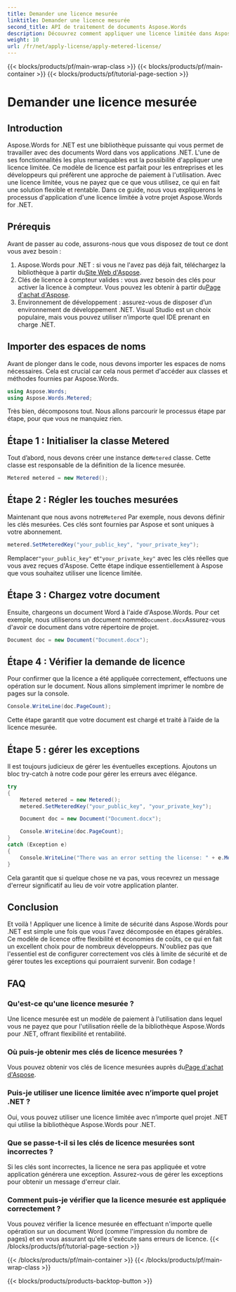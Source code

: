 ```yaml
---
title: Demander une licence mesurée
linktitle: Demander une licence mesurée
second_title: API de traitement de documents Aspose.Words
description: Découvrez comment appliquer une licence limitée dans Aspose.Words pour .NET grâce à notre guide étape par étape. Des licences flexibles et économiques simplifiées.
weight: 10
url: /fr/net/apply-license/apply-metered-license/
---
```


{{< blocks/products/pf/main-wrap-class >}}
{{< blocks/products/pf/main-container >}}
{{< blocks/products/pf/tutorial-page-section >}}

# Demander une licence mesurée

## Introduction

Aspose.Words for .NET est une bibliothèque puissante qui vous permet de travailler avec des documents Word dans vos applications .NET. L'une de ses fonctionnalités les plus remarquables est la possibilité d'appliquer une licence limitée. Ce modèle de licence est parfait pour les entreprises et les développeurs qui préfèrent une approche de paiement à l'utilisation. Avec une licence limitée, vous ne payez que ce que vous utilisez, ce qui en fait une solution flexible et rentable. Dans ce guide, nous vous expliquerons le processus d'application d'une licence limitée à votre projet Aspose.Words for .NET.

## Prérequis

Avant de passer au code, assurons-nous que vous disposez de tout ce dont vous avez besoin :

1.  Aspose.Words pour .NET : si vous ne l'avez pas déjà fait, téléchargez la bibliothèque à partir du[Site Web d'Aspose](https://releases.aspose.com/words/net/).
2.  Clés de licence à compteur valides : vous avez besoin des clés pour activer la licence à compteur. Vous pouvez les obtenir à partir du[Page d'achat d'Aspose](https://purchase.aspose.com/buy).
3. Environnement de développement : assurez-vous de disposer d’un environnement de développement .NET. Visual Studio est un choix populaire, mais vous pouvez utiliser n’importe quel IDE prenant en charge .NET.

## Importer des espaces de noms

Avant de plonger dans le code, nous devons importer les espaces de noms nécessaires. Cela est crucial car cela nous permet d'accéder aux classes et méthodes fournies par Aspose.Words.

```csharp
using Aspose.Words;
using Aspose.Words.Metered;
```

Très bien, décomposons tout. Nous allons parcourir le processus étape par étape, pour que vous ne manquiez rien.

## Étape 1 : Initialiser la classe Metered

 Tout d’abord, nous devons créer une instance de`Metered` classe. Cette classe est responsable de la définition de la licence mesurée.

```csharp
Metered metered = new Metered();
```

## Étape 2 : Régler les touches mesurées

 Maintenant que nous avons notre`Metered` Par exemple, nous devons définir les clés mesurées. Ces clés sont fournies par Aspose et sont uniques à votre abonnement.

```csharp
metered.SetMeteredKey("your_public_key", "your_private_key");
```

 Remplacer`"your_public_key"` et`"your_private_key"` avec les clés réelles que vous avez reçues d'Aspose. Cette étape indique essentiellement à Aspose que vous souhaitez utiliser une licence limitée.

## Étape 3 : Chargez votre document

 Ensuite, chargeons un document Word à l'aide d'Aspose.Words. Pour cet exemple, nous utiliserons un document nommé`Document.docx`Assurez-vous d'avoir ce document dans votre répertoire de projet.

```csharp
Document doc = new Document("Document.docx");
```

## Étape 4 : Vérifier la demande de licence

Pour confirmer que la licence a été appliquée correctement, effectuons une opération sur le document. Nous allons simplement imprimer le nombre de pages sur la console.

```csharp
Console.WriteLine(doc.PageCount);
```

Cette étape garantit que votre document est chargé et traité à l’aide de la licence mesurée.

## Étape 5 : gérer les exceptions

Il est toujours judicieux de gérer les éventuelles exceptions. Ajoutons un bloc try-catch à notre code pour gérer les erreurs avec élégance.

```csharp
try
{
    Metered metered = new Metered();
    metered.SetMeteredKey("your_public_key", "your_private_key");

    Document doc = new Document("Document.docx");

    Console.WriteLine(doc.PageCount);
}
catch (Exception e)
{
    Console.WriteLine("There was an error setting the license: " + e.Message);
}
```

Cela garantit que si quelque chose ne va pas, vous recevrez un message d'erreur significatif au lieu de voir votre application planter.

## Conclusion

Et voilà ! Appliquer une licence à limite de sécurité dans Aspose.Words pour .NET est simple une fois que vous l'avez décomposée en étapes gérables. Ce modèle de licence offre flexibilité et économies de coûts, ce qui en fait un excellent choix pour de nombreux développeurs. N'oubliez pas que l'essentiel est de configurer correctement vos clés à limite de sécurité et de gérer toutes les exceptions qui pourraient survenir. Bon codage !

## FAQ

### Qu'est-ce qu'une licence mesurée ?
Une licence mesurée est un modèle de paiement à l'utilisation dans lequel vous ne payez que pour l'utilisation réelle de la bibliothèque Aspose.Words pour .NET, offrant flexibilité et rentabilité.

### Où puis-je obtenir mes clés de licence mesurées ?
 Vous pouvez obtenir vos clés de licence mesurées auprès du[Page d'achat d'Aspose](https://purchase.aspose.com/buy).

### Puis-je utiliser une licence limitée avec n’importe quel projet .NET ?
Oui, vous pouvez utiliser une licence limitée avec n’importe quel projet .NET qui utilise la bibliothèque Aspose.Words pour .NET.

### Que se passe-t-il si les clés de licence mesurées sont incorrectes ?
Si les clés sont incorrectes, la licence ne sera pas appliquée et votre application générera une exception. Assurez-vous de gérer les exceptions pour obtenir un message d'erreur clair.

### Comment puis-je vérifier que la licence mesurée est appliquée correctement ?
Vous pouvez vérifier la licence mesurée en effectuant n'importe quelle opération sur un document Word (comme l'impression du nombre de pages) et en vous assurant qu'elle s'exécute sans erreurs de licence.
{{< /blocks/products/pf/tutorial-page-section >}}

{{< /blocks/products/pf/main-container >}}
{{< /blocks/products/pf/main-wrap-class >}}

{{< blocks/products/products-backtop-button >}}
